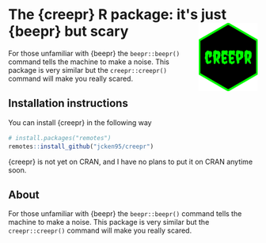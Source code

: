 # The {creepr} R package: it's just {beepr} but scary <img src="inst/hexsticker/hexsticker.png" align="right" height="138"/>

For those unfamiliar with {beepr} the `beepr::beepr()` command tells the machine to make a noise. This package is very similar but the `creepr::creepr()` command will make you really scared.

## Installation instructions

You can install {creepr} in the following way

```r
# install.packages("remotes")
remotes::install_github("jcken95/creepr")
```

{creepr} is not yet on CRAN, and I have no plans to put it on CRAN anytime soon. 

## About

For those unfamiliar with {beepr} the `beepr::beepr()` command tells the machine to make a noise. This package is very similar but the `creepr::creepr()` command will make you really scared.
